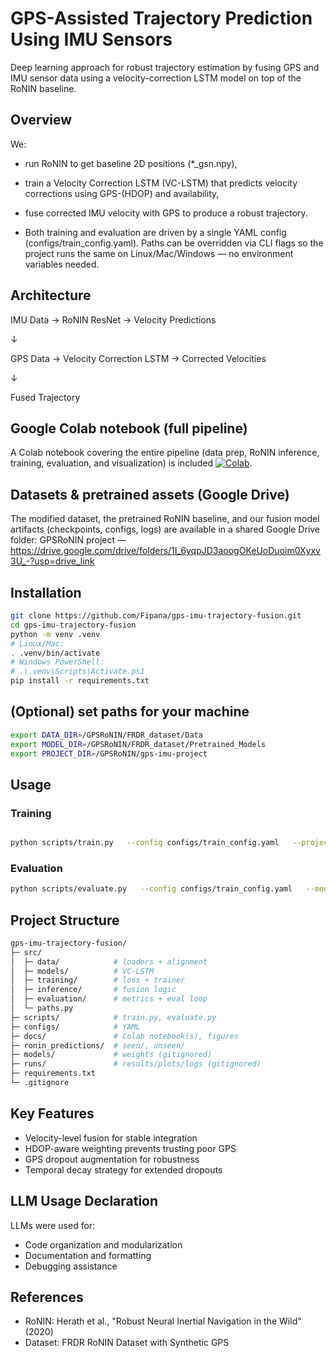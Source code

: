 # GPS-Assisted Trajectory Prediction Using IMU Sensors

Deep learning approach for robust trajectory estimation by fusing GPS and IMU sensor data using a velocity-correction LSTM model on top of the RoNIN baseline.

## Overview

We:

- run RoNIN to get baseline 2D positions (*_gsn.npy),

- train a Velocity Correction LSTM (VC-LSTM) that predicts velocity corrections using GPS-(HDOP) and availability,

- fuse corrected IMU velocity with GPS to produce a robust trajectory.

- Both training and evaluation are driven by a single YAML config (configs/train_config.yaml). Paths can be overridden via CLI flags so the project runs the same on Linux/Mac/Windows — no environment variables needed.

## Architecture
IMU Data → RoNIN ResNet → Velocity Predictions

↓

GPS Data → Velocity Correction LSTM → Corrected Velocities

↓

Fused Trajectory


## Google Colab notebook (full pipeline)

A Colab notebook covering the entire pipeline (data prep, RoNIN inference, training, evaluation, and visualization) is included [![Colab](https://colab.research.google.com/assets/colab-badge.svg)](https://colab.research.google.com/drive/189J9vjs-mYSZS0rgzj6gAbn9Mhkw4efY?usp=sharing).


## Datasets & pretrained assets (Google Drive)

The modified dataset, the pretrained RoNIN baseline, and our fusion model artifacts (checkpoints, configs, logs) are available in a shared Google Drive folder:
GPSRoNIN project — https://drive.google.com/drive/folders/1I_6yqpJD3aoogOKeUoDuoim0Xyxv3U_-?usp=drive_link

## Installation
```bash
git clone https://github.com/Fipana/gps-imu-trajectory-fusion.git
cd gps-imu-trajectory-fusion
python -m venv .venv
# Linux/Mac:
. .venv/bin/activate
# Windows PowerShell:
# .\.venv\Scripts\Activate.ps1
pip install -r requirements.txt

```

## (Optional) set paths for your machine
```bash
export DATA_DIR=/GPSRoNIN/FRDR_dataset/Data
export MODEL_DIR=/GPSRoNIN/FRDR_dataset/Pretrained_Models
export PROJECT_DIR=/GPSRoNIN/gps-imu-project

```

## Usage

### Training
```bash

python scripts/train.py   --config configs/train_config.yaml   --project_dir "/ABS/PATH/TO/gps-imu-project"   --data_dir "/ABS/PATH/TO/seen_subjects_test_set"   --output "models/velocity_correction_model.pth"
```

### Evaluation
```bash
python scripts/evaluate.py   --config configs/train_config.yaml   --model "models/velocity_correction_model.pth"   --split unseen   --project_dir "/ABS/PATH/TO/gps-imu-project"   --data_dir "/ABS/PATH/TO/unseen_subjects_test_set"   --output_dir "results"

```

## Project Structure
```bash
gps-imu-trajectory-fusion/
├─ src/
│  ├─ data/            # loaders + alignment
│  ├─ models/          # VC-LSTM
│  ├─ training/        # loss + trainer
│  ├─ inference/       # fusion logic
│  ├─ evaluation/      # metrics + eval loop
│  └─ paths.py
├─ scripts/            # train.py, evaluate.py
├─ configs/            # YAML
├─ docs/               # Colab notebook(s), figures
├─ ronin_predictions/  # seen/, unseen/
├─ models/             # weights (gitignored)
├─ runs/               # results/plots/logs (gitignored)
├─ requirements.txt
└─ .gitignore


```

## Key Features

- Velocity-level fusion for stable integration
- HDOP-aware weighting prevents trusting poor GPS
- GPS dropout augmentation for robustness
- Temporal decay strategy for extended dropouts

## LLM Usage Declaration
LLMs were used for:

- Code organization and modularization
- Documentation and formatting
- Debugging assistance

## References

- RoNIN: Herath et al., "Robust Neural Inertial Navigation in the Wild" (2020)
- Dataset: FRDR RoNIN Dataset with Synthetic GPS
